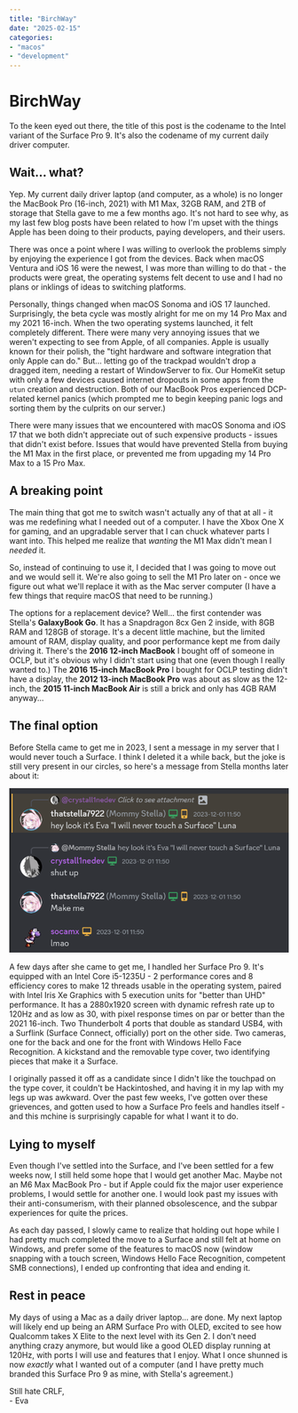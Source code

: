 ```yaml
---
title: "BirchWay"
date: "2025-02-15"
categories:
- "macos"
- "development"
---
```


# BirchWay

To the keen eyed out there, the title of this post is the codename to the Intel variant of the Surface Pro 9. It's also the codename of my current daily driver computer.

## Wait... what?

Yep. My current daily driver laptop (and computer, as a whole) is no longer the MacBook Pro (16-inch, 2021) with M1 Max, 32GB RAM, and 2TB of storage that Stella gave to me a few months ago. It's not hard to see why, as my last few blog posts have been related to how I'm upset with the things Apple has been doing to their products, paying developers, and their users. 

There was once a point where I was willing to overlook the problems simply by enjoying the experience I got from the devices. Back when macOS Ventura and iOS 16 were the newest, I was more than willing to do that - the products were great, the operating systems felt decent to use and I had no plans or inklings of ideas to switching platforms.

Personally, things changed when macOS Sonoma and iOS 17 launched. Surprisingly, the beta cycle was mostly alright for me on my 14 Pro Max and my 2021 16-inch. When the two operating systems launched, it felt completely different. There were many very annoying issues that we weren't expecting to see from Apple, of all companies. Apple is usually known for their polish, the "tight hardware and software integration that only Apple can do." But... letting go of the trackpad wouldn't drop a dragged item, needing a restart of WindowServer to fix. Our HomeKit setup with only a few devices caused internet dropouts in some apps from the `utun` creation and destruction. Both of our MacBook Pros experienced DCP-related kernel panics (which prompted me to begin keeping panic logs and sorting them by the culprits on our server.) 

There were many issues that we encountered with macOS Sonoma and iOS 17 that we both didn't appreciate out of such expensive products - issues that didn't exist before. Issues that would have prevented Stella from buying the M1 Max in the first place, or prevented me from upgading my 14 Pro Max to a 15 Pro Max.

## A breaking point

The main thing that got me to switch wasn't actually any of that at all - it was me redefining what I needed out of a computer. I have the Xbox One X for gaming, and an upgradable server that I can chuck whatever parts I want into. This helped me realize that *wanting* the M1 Max didn't mean I *needed* it.

So, instead of continuing to use it, I decided that I was going to move out and we would sell it. We're also going to sell the M1 Pro later on - once we figure out what we'll replace it with as the Mac server computer (I have a few things that require macOS that need to be running.)

The options for a replacement device? Well... the first contender was Stella's **GalaxyBook Go**. It has a Snapdragon 8cx Gen 2 inside, with 8GB RAM and 128GB of storage. It's a decent little machine, but the limited amount of RAM, display quality, and poor performance kept me from daily driving it. There's the **2016 12-inch MacBook** I bought off of someone in OCLP, but it's obvious why I didn't start using that one (even though I really wanted to.) The **2016 15-inch MacBook Pro** I bought for OCLP testing didn't have a display, the **2012 13-inch MacBook Pro** was about as slow as the 12-inch, the **2015 11-inch MacBook Air** is still a brick and only has 4GB RAM anyway...

## The final option

Before Stella came to get me in 2023, I sent a message in my server that I would never touch a Surface. I think I deleted it a while back, but the joke is still very present in our circles, so here's a message from Stella months later about it:

![](../../../../images/2025/02/02-12-birchway.png)

A few days after she came to get me, I handled her Surface Pro 9. It's equipped with an Intel Core i5-1235U - 2 performance cores and 8 efficiency cores to make 12 threads usable in the operating system, paired with Intel Iris Xe Graphics with 5 execution units for "better than UHD" performance. It has a 2880x1920 screen with dynamic refresh rate up to 120Hz and as low as 30, with pixel response times on par or better than the 2021 16-inch. Two Thunderbolt 4 ports that double as standard USB4, with a Surflink (Surface Connect, officially) port on the other side. Two cameras, one for the back and one for the front with Windows Hello Face Recognition. A kickstand and the removable type cover, two identifying pieces that make it a Surface.

I originally passed it off as a candidate since I didn't like the touchpad on the type cover, it couldn't be Hackintoshed, and having it in my lap with my legs up was awkward. Over the past few weeks, I've gotten over these grievences, and gotten used to how a Surface Pro feels and handles itself - and this mchine is surprisingly capable for what I want it to do.

## Lying to myself

Even though I've settled into the Surface, and I've been settled for a few weeks now, I still held some hope that I would get another Mac. Maybe not an M6 Max MacBook Pro - but if Apple could fix the major user experience problems, I would settle for another one. I would look past my issues with their anti-consumerism, with their planned obsolescence, and the subpar experiences for quite the prices.

As each day passed, I slowly came to realize that holding out hope while I had pretty much completed the move to a Surface and still felt at home on Windows, and prefer some of the features to macOS now (window snapping with a touch screen, Windows Hello Face Recognition, competent SMB connections), I ended up confronting that idea and ending it.

## Rest in peace

My days of using a Mac as a daily driver laptop... are done. My next laptop will likely end up being an ARM Surface Pro with OLED, excited to see how Qualcomm takes X Elite to the next level with its Gen 2. I don't need anything crazy anymore, but would like a good OLED display running at 120Hz, with ports I will use and features that I enjoy. What I once shunned is now *exactly* what I wanted out of a computer (and I have pretty much branded this Surface Pro 9 as mine, with Stella's agreement.)

Still hate CRLF,   
\- Eva
